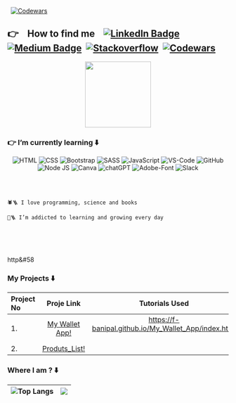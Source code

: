 <img src="https://img.shields.io/badge/BANIPAL%20-©2024%20-blue.svg?style=for-the-badge&style=plastic" alt=""/>&nbsp;  <a href="your-codewars-URL"><img src="https://komarev.com/ghpvc/?username=f-banipal&color=dc143c&label=PROFILE+VIEWS&base=17&style=plastic" alt="Codewars"/></a>
## 👉&nbsp;  &nbsp;  How to find me &nbsp;  &nbsp;<a href="https://fr.linkedin.com/in/f-banipal?trk=profile-badge"><img src="https://img.shields.io/badge/linkedin-%230077B5.svg?style=for-the-badge&logo=linkedin&logoColor=white&style=plastic" alt="LinkedIn Badge"/></a>&nbsp;  <a href="your-medium-URL"><img src="https://img.shields.io/badge/Medium-12100E?style=for-the-badge&logo=medium&logoColor=white&style=plastic" alt="Medium Badge"/></a>&nbsp;  <a href="your-Stackoverflow-URL"><img src="https://img.shields.io/badge/-Stackoverflow-FE7A16?style=for-the-badge&logo=stack-overflow&logoColor=white&style=plastic" alt="Stackoverflow"/></a>&nbsp;  <a href="your-codewars-URL"><img src="https://img.shields.io/badge/Codewars-B1361E?style=for-the-badge&logo=codewars&logoColor=grey&style=plastic" alt="Codewars"/></a>

<p align="center">
<img align="center" src="https://github.com/f-banipal/f-banipal/assets/150936990/9abe60f8-7546-4ee6-b041-38e1069c4a01"  height="150">
</p>
         
### 👉 I’m currently learning ⬇️

<div id="badges" align="center">
  
  <img src="https://img.shields.io/badge/html5-%23E34F26.svg?style=for-the-badge&logo=html5&logoColor=white&style=plastic" alt="HTML"/>   
  <img src="https://img.shields.io/badge/css3-%231572B6.svg?style=for-the-badge&logo=css3&logoColor=white&style=plastic" alt="CSS"/>
  <img src="https://img.shields.io/badge/bootstrap-%238511FA.svg?style=for-the-badge&logo=bootstrap&logoColor=white&style=plastic" alt="Bootstrap"/>
  <img src="https://img.shields.io/badge/SASS-hotpink.svg?style=for-the-badge&logo=SASS&logoColor=white&style=plastic" alt="SASS"/>
  <img src="https://img.shields.io/badge/javascript-%23323330.svg?style=for-the-badge&logo=javascript&logoColor=%23F7DF1E&style=plastic" alt="JavaScript"/>
  <img src="https://img.shields.io/badge/Visual%20Studio%20Code-0078d7.svg?style=for-the-badge&logo=visual-studio-code&logoColor=white&style=plastic" alt="VS-Code"/>
  <img src="https://img.shields.io/badge/github-%23121011.svg?style=for-the-badge&logo=github&logoColor=white&style=plastic" alt="GitHub"/>
  <img src="https://img.shields.io/badge/node.js-6DA55F?style=for-the-badge&logo=node.js&logoColor=white&style=plastic" alt="Node JS"/>
  <img src="https://img.shields.io/badge/Canva-%2300C4CC.svg?style=for-the-badge&logo=Canva&logoColor=white&style=plastic" alt="Canva"/>
  <img src="https://img.shields.io/badge/chatGPT-74aa9c?style=for-the-badge&logo=openai&logoColor=white&style=plastic" alt="chatGPT"/>
  <img src="https://img.shields.io/badge/Adobe%20Fonts-000B1D.svg?style=for-the-badge&logo=Adobe%20Fonts&logoColor=white&style=plastic" alt="Adobe-Font"/>
  <img src="https://img.shields.io/badge/Slack-4A154B?style=for-the-badge&logo=slack&logoColor=white&style=plastic" alt="Slack"/>
  </div>
<br>
<br>

```

🕷️🪜 I love programming, science and books

🌱🪜 I’m addicted to learning and growing every day


```
<br>
<br>


http&#58

### My Projects ⬇️
| Project No | Proje Link | Tutorials Used |
| :--- | :----: | :----: |
| 1.&nbsp;  |[My Wallet App!](https://github.com/f-banipal/My_Wallet_App)|https://f-banipal.github.io/My_Wallet_App/index.html  &nbsp;  &nbsp;  &nbsp;  &nbsp;  &nbsp;  &nbsp;  &nbsp;  &nbsp; &nbsp;  &nbsp;  &nbsp;  &nbsp;  &nbsp;  &nbsp;|
| 2.&nbsp;  |[Produts_List!](https://github.com/f-banipal/R1-ProductsList.git)||https://main--f-banipal-r2-products-list.netlify.app|



### Where I am ? ⬇️
|![Top Langs](https://github-readme-stats.vercel.app/api/top-langs/?username=f-banipal&theme=tokyonight)|[![](https://github-readme-stats.vercel.app/api?username=f-banipal&show_icons=true&theme=tokyonight)](https://github.com/f-banipal/github-readme-stats)|
| :--- | :---: |

